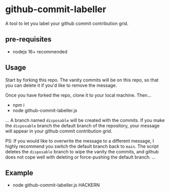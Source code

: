 # github-commit-labeller

A tool to let you label your github commit contribution grid.

## pre-requisites

- nodejs 16+ recommended

## Usage

Start by forking this repo. The vanity commits will be on this repo, so that you can delete it if you'd like to remove the message.

Once you have forked the repo, clone it to your local machine. Then...

- npm i
- node github-commit-labeller.js <yourmessage>

...
A branch named `disposable` will be created with the commits.
If you make the `disposable` branch the default branch of the repository, your message will appear in your github commit contribution grid.

PS: If you would like to overwrite the message to a different message, I highly recommend you switch the default branch back to `main`. The script deletes the `disposable` branch to wipe the vanity the commits, and github does not cope well with deleting or force-pushing the default branch.
...

## Example

- node github-commit-labeller.js HACKERN
